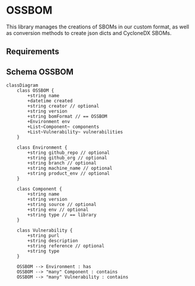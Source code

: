 # OSSBOM

This library manages the creations of SBOMs in our custom format, as well as conversion methods to create json dicts and CycloneDX SBOMs.

## Requirements


## Schema OSSBOM

```mermaid
classDiagram
    class OSSBOM {
        +string name
        +datetime created
        +string creator // optional
        +string version
        +string bomFormat // == OSSBOM
        +Environment env
        +List~Component~ components
        +List~Vulnerability~ vulnerabilities
    }

    class Environment {
        +string github_repo // optional
        +string github_org // optional
        +string branch // optional
        +string machine_name // optional
        +string product_env // optional
    }

    class Component {
        +string name
        +string version
        +string source // optional
        +string env // optional
        +string type // == library
    }

    class Vulnerability {
        +string purl
        +string description
        +string reference // optional
        +string type
    }

    OSSBOM --> Environment : has
    OSSBOM --> "many" Component : contains
    OSSBOM --> "many" Vulnerability : contains